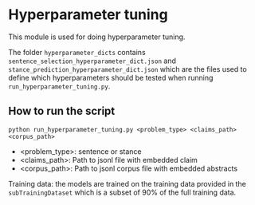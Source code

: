 # Hyperparameter tuning

This module is used for doing hyperparameter tuning. 

The folder `hyperparameter_dicts` contains `sentence_selection_hyperparameter_dict.json` and `stance_prediction_hyperparameter_dict.json` which are the files used to define which hyperparameters should be tested when running `run_hyperparameter_tuning.py`.

## How to run the script
```
python run_hyperparameter_tuning.py <problem_type> <claims_path> <corpus_path>
```

- <problem_type>: sentence or stance
- <claims_path>: Path to jsonl file with embedded claim 
- <corpus_path>: Path to jsonl corpus file with embedded abstracts

Training data: the models are trained on the training data provided in the `subTrainingDataset` which is a subset of 90% of the full training data.